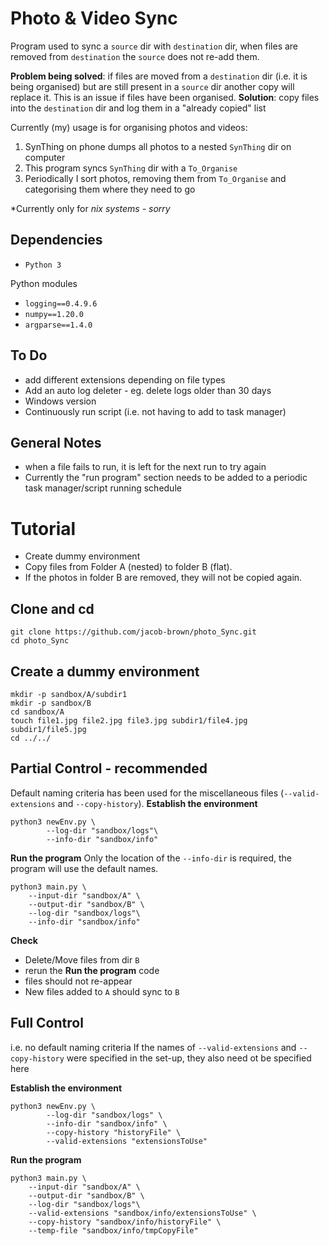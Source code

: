 # Photo & Video Sync
Program used to sync a `source` dir with `destination` dir, when files are removed from `destination` the `source` does not re-add them. 


**Problem being solved**: if files are moved from a `destination` dir (i.e. it is being organised) but are still present in a `source` dir another copy will replace it. This is an issue if files have been organised. 
**Solution**: copy files into the `destination` dir and log them in a "already copied" list

Currently (my) usage is for organising photos and videos:
1. SynThing on phone dumps all photos to a nested `SynThing` dir on computer
2. This program syncs `SynThing` dir with a `To_Organise`
3. Periodically I sort photos, removing them from `To_Organise` and categorising them where they need to go


*Currently only for *nix systems - sorry*

## Dependencies
* `Python 3`

Python modules

* `logging==0.4.9.6`
* `numpy==1.20.0`
* `argparse==1.4.0`

## To Do
* add different extensions depending on file types
* Add an auto log deleter - eg. delete logs older than 30 days
* Windows version
* Continuously run script (i.e. not having to add to task manager)
## General Notes
* when a file fails to run, it is left for the next run to try again
* Currently the "run program" section needs to be added to a periodic task manager/script running schedule 

# Tutorial
* Create dummy environment
* Copy files from Folder A (nested) to folder B (flat).
* If the photos in folder B are removed, they will not be copied again. 

## Clone and cd
``` 
git clone https://github.com/jacob-brown/photo_Sync.git
cd photo_Sync
```

## Create a dummy environment
```
mkdir -p sandbox/A/subdir1
mkdir -p sandbox/B
cd sandbox/A
touch file1.jpg file2.jpg file3.jpg subdir1/file4.jpg subdir1/file5.jpg
cd ../../
```

## Partial Control - recommended 
Default naming criteria has been used for the miscellaneous files (`--valid-extensions` and `--copy-history`).
**Establish the environment**
```
python3 newEnv.py \
        --log-dir "sandbox/logs"\
        --info-dir "sandbox/info"
```

**Run the program**
Only the location of the `--info-dir` is required, the program will use the default names.

```
python3 main.py \
    --input-dir "sandbox/A" \
    --output-dir "sandbox/B" \
    --log-dir "sandbox/logs"\
    --info-dir "sandbox/info"
```

**Check**
* Delete/Move files from dir `B`
* rerun the **Run the program** code
* files should not re-appear
* New files added to `A` should sync to `B`

## Full Control
i.e. no default naming criteria
If the names of `--valid-extensions` and `--copy-history`  were specified in the set-up, they also need ot be specified here

**Establish the environment**
```
python3 newEnv.py \
        --log-dir "sandbox/logs" \
        --info-dir "sandbox/info" \
        --copy-history "historyFile" \
        --valid-extensions "extensionsToUse"
```

**Run the program**

```
python3 main.py \
    --input-dir "sandbox/A" \
    --output-dir "sandbox/B" \
    --log-dir "sandbox/logs"\
    --valid-extensions "sandbox/info/extensionsToUse" \
    --copy-history "sandbox/info/historyFile" \
    --temp-file "sandbox/info/tmpCopyFile" 
```
